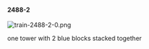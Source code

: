 #### 2488-2
![train-2488-2-0.png](https://github.com/lil-lab/nlvr/raw/master/nlvr/train/images/63/train-2488-2-0.png "train-2488-2-0.png")

one tower with 2 blue blocks stacked together